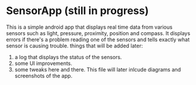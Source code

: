 # SensorApp (still in progress)
This is a simple android app that displays real time data from various sensors such as light, pressure, proximity, position and compass.
It displays errors if there's a problem reading one of the sensors and tells exactly what sensor is causing trouble.
things that will be added later:
1) a log that displays the status of the sensors.
2) some UI improvements.
3) some tweaks here and there.
This file will later inlcude diagrams and screenshots of the app.
